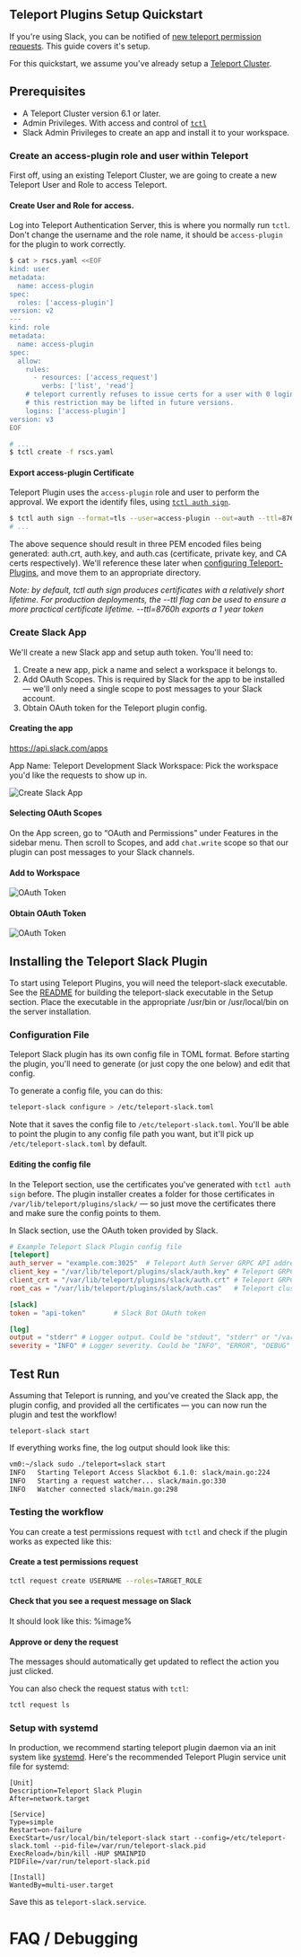 ## Teleport Plugins Setup Quickstart

If you're using Slack, you can be notified of
[new teleport permission requests](https://goteleport.com/teleport/docs/cli-docs/#tctl-request-ls).
This guide covers it's setup.

For this quickstart, we assume you've already setup a [Teleport Cluster](https://goteleport.com/docs/).

## Prerequisites

- A Teleport Cluster version 6.1 or later.
- Admin Privileges. With access and control of
  [`tctl`](https://goteleport.com/teleport/docs/cli-docs/#tctl)
- Slack Admin Privileges to create an app and install it to your workspace.

### Create an access-plugin role and user within Teleport

First off, using an existing Teleport Cluster, we are going to create a new
Teleport User and Role to access Teleport.

#### Create User and Role for access.

Log into Teleport Authentication Server, this is where you normally run `tctl`.
Don't change the username and the role name, it should be `access-plugin` for
the plugin to work correctly.

```bash
$ cat > rscs.yaml <<EOF
kind: user
metadata:
  name: access-plugin
spec:
  roles: ['access-plugin']
version: v2
---
kind: role
metadata:
  name: access-plugin
spec:
  allow:
    rules:
      - resources: ['access_request']
        verbs: ['list', 'read']
    # teleport currently refuses to issue certs for a user with 0 logins,
    # this restriction may be lifted in future versions.
    logins: ['access-plugin']
version: v3
EOF

# ...
$ tctl create -f rscs.yaml
```

#### Export access-plugin Certificate

Teleport Plugin uses the `access-plugin` role and user to perform the approval.
We export the identify files, using
[`tctl auth sign`](https://goteleport.com/teleport/docs/cli-docs/#tctl-auth-sign).

```bash
$ tctl auth sign --format=tls --user=access-plugin --out=auth --ttl=8760h
# ...
```

The above sequence should result in three PEM encoded files being generated:
auth.crt, auth.key, and auth.cas (certificate, private key, and CA certs
respectively). We'll reference these later when
[configuring Teleport-Plugins](#configuration-file), and move them to an
appropriate directory.

_Note: by default, tctl auth sign produces certificates with a relatively short
lifetime. For production deployments, the --ttl flag can be used to ensure a
more practical certificate lifetime. --ttl=8760h exports a 1 year token_

### Create Slack App

We'll create a new Slack app and setup auth token. You'll need to:

1. Create a new app, pick a name and select a workspace it belongs to.
2. Add OAuth Scopes. This is required by Slack for the app to be installed —
   we'll only need a single scope to post messages to your Slack account.
3. Obtain OAuth token for the Teleport plugin config.

#### Creating the app

https://api.slack.com/apps

App Name: Teleport Development Slack Workspace: Pick the workspace you'd like
the requests to show up in.

![Create Slack App](https://p197.p4.n0.cdn.getcloudapp.com/items/llu4EL7e/Image+2020-01-09+at+10.40.39+AM.png?v=d9750e4fdc77901e0c2ffb2dc6040aee)

#### Selecting OAuth Scopes

On the App screen, go to “OAuth and Permissions” under Features in the sidebar
menu. Then scroll to Scopes, and add `chat.write` scope so that our plugin can
post messages to your Slack channels.

#### Add to Workspace

![OAuth Token](https://p197.p4.n0.cdn.getcloudapp.com/items/E0uEg1ol/Image+2020-01-09+at+11.00.23+AM.png?v=1e28ff5bc4f7e0754acc9c7823f354a3)

#### Obtain OAuth Token

![OAuth Token](images/oauth.png)

## Installing the Teleport Slack Plugin

To start using Teleport Plugins, you will need the teleport-slack executable.
See the [README](README.md) for building the teleport-slack executable in the
Setup section. Place the executable in the appropriate /usr/bin or
/usr/local/bin on the server installation.

### Configuration File

Teleport Slack plugin has its own config file in TOML format. Before starting
the plugin, you'll need to generate (or just copy the one below) and edit that
config.

To generate a config file, you can do this:

```bash
teleport-slack configure > /etc/teleport-slack.toml
```

Note that it saves the config file to `/etc/teleport-slack.toml`. You'll be able
to point the plugin to any config file path you want, but it'll pick up
`/etc/teleport-slack.toml` by default.

#### Editing the config file

In the Teleport section, use the certificates you've generated with
`tctl auth sign` before. The plugin installer creates a folder for those
certificates in `/var/lib/teleport/plugins/slack/` — so just move the
certificates there and make sure the config points to them.

In Slack section, use the OAuth token provided by Slack.

```TOML
# Example Teleport Slack Plugin config file
[teleport]
auth_server = "example.com:3025"  # Teleport Auth Server GRPC API address
client_key = "/var/lib/teleport/plugins/slack/auth.key" # Teleport GRPC client secret key
client_crt = "/var/lib/teleport/plugins/slack/auth.crt" # Teleport GRPC client certificate
root_cas = "/var/lib/teleport/plugins/slack/auth.cas"   # Teleport cluster CA certs

[slack]
token = "api-token"       # Slack Bot OAuth token

[log]
output = "stderr" # Logger output. Could be "stdout", "stderr" or "/var/lib/teleport/slack.log"
severity = "INFO" # Logger severity. Could be "INFO", "ERROR", "DEBUG" or "WARN".
```

## Test Run

Assuming that Teleport is running, and you've created the Slack app, the plugin
config, and provided all the certificates — you can now run the plugin and test
the workflow!

`teleport-slack start`

If everything works fine, the log output should look like this:

```bash
vm0:~/slack sudo ./teleport=slack start
INFO   Starting Teleport Access Slackbot 6.1.0: slack/main.go:224
INFO   Starting a request watcher... slack/main.go:330
INFO   Watcher connected slack/main.go:298
```

### Testing the workflow

You can create a test permissions request with `tctl` and check if the plugin
works as expected like this:

#### Create a test permissions request

```bash
tctl request create USERNAME --roles=TARGET_ROLE
```

#### Check that you see a request message on Slack

It should look like this: %image%

#### Approve or deny the request

The messages should automatically get updated to reflect the action you just
clicked.

You can also check the request status with `tctl`:

```bash
tctl request ls
```

### Setup with systemd

In production, we recommend starting teleport plugin daemon via an init system
like [systemd](https://systemd.io/). Here's the recommended Teleport Plugin service unit file for
systemd:

```
[Unit]
Description=Teleport Slack Plugin
After=network.target

[Service]
Type=simple
Restart=on-failure
ExecStart=/usr/local/bin/teleport-slack start --config=/etc/teleport-slack.toml --pid-file=/var/run/teleport-slack.pid
ExecReload=/bin/kill -HUP $MAINPID
PIDFile=/var/run/teleport-slack.pid

[Install]
WantedBy=multi-user.target
```

Save this as `teleport-slack.service`.

# FAQ / Debugging
